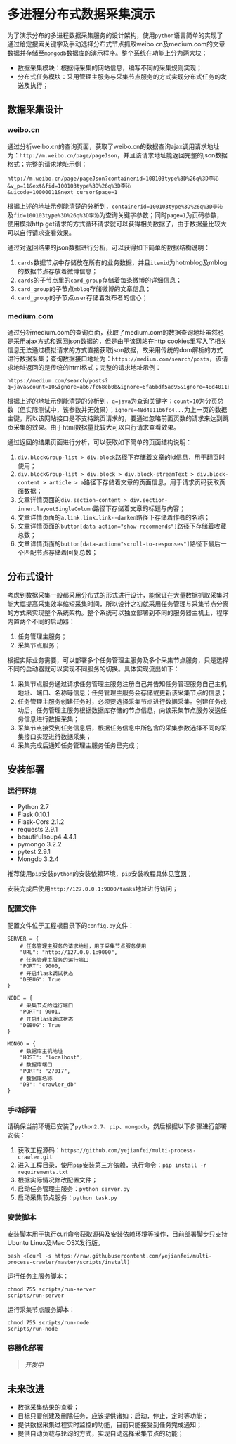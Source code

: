 # 多进程分布式数据采集演示

为了演示分布的多进程数据采集服务的设计架构，使用`python`语言简单的实现了通过给定搜索关键字及手动选择分布式节点抓取weibo.cn及medium.com的文章数据并存储至`mongodb`数据库的演示程序。整个系统在功能上分为两大块：

- 数据采集模块：根据待采集的网站信息，编写不同的采集规则实现；
- 分布式任务模块：采用管理主服务与采集节点服务的方式实现分布式任务的发送及执行；

## 数据采集设计

### weibo.cn

通过分析weibo.cn的查询页面，获取了weibo.cn的数据查询ajax调用请求地址为：`http://m.weibo.cn/page/pageJson`，并且该请求地址能返回完整的json数据格式；完整的请求地址示例：

	http://m.weibo.cn/page/pageJson?containerid=100103type%3D%26q%3D李沁&v_p=11&ext&fid=100103type%3D%26q%3D李沁&uicode=10000011&next_cursor&page=1
根据上述的地址示例能清楚的分析到，`containerid=100103type%3D%26q%3D李沁`及`fid=100103type%3D%26q%3D李沁`为查询关键字参数；同时`page=1`为页码参数，使用模拟http get请求的方式循环请求就可以获得相关数据了，由于数据量比较大可以自行请求查看效果。

通过对返回结果的json数据进行分析，可以获得如下简单的数据结构说明：

1. `cards`数据节点中存储放在所有的业务数据，并且`itemid`为hotmblog及mblog的数据节点存放着微博信息；
2. `cards`的子节点里的`card_group`存储着每条微博的详细信息；
3. `card_group`的子节点`mblog`存储微博的文章信息；
4. `card_group`的子节点`user`存储着发布者的信心；

### medium.com

通过分析medium.com的查询页面，获取了medium.com的数据查询地址虽然也是采用ajax方式和返回json数据的，但是由于该网站在http cookies里写入了相关信息无法通过模拟请求的方式直接获取json数据，故采用传统的dom解析的方式进行数据采集；查询数据接口地址为：`https://medium.com/search/posts`，该请求地址返回的是传统的html格式；完整的请求地址示例：

	https://medium.com/search/posts?q=java&count=10&ignore=ab67fc68eb0b&ignore=6fa6bdf5ad95&ignore=48d4011b6fc4&ignore=d14f0585d05e&ignore=db8163bc6798&ignore=78dbcc1fbcaa&ignore=448a00fa672d&ignore=457306e6bc1c&ignore=c00503d0913e&ignore=23cbe49186e8
	
根据上述的地址示例能清楚的分析到，`q=java`为查询关键字；`count=10`为分页总数（但实际测试中，该参数并无效果）；`ignore=48d4011b6fc4...`为上一页的数据主键，所以该网站接口是不支持跳页请求的，要通过忽略前面页数的请求来达到跳页采集的效果。由于html数据量比较大可以自行请求查看效果。

通过返回的结果页面进行分析，可以获取如下简单的页面结构说明：

1. `div.blockGroup-list > div.block`路径下存储着文章的id信息，用于翻页时使用；
2. `div.blockGroup-list > div.block > div.block-streamText > div.block-content > article > a`路径下存储着文章的页面信息，用于请求页码获取页面数据；
3. 文章详情页面的`div.section-content > div.section-inner.layoutSingleColumn`路径下存储着文章的标题与内容；
4. 文章详情页面的`a.link.link.link--darken`路径下存储着作者的名称；
5. 文章详情页面的`button[data-action="show-recommends"]`路径下存储着收藏总数；
6. 文章详情页面的`button[data-action="scroll-to-responses"]`路径下最后一个匹配节点存储着回复总数；

## 分布式设计

考虑到数据采集一般都采用分布式的形式进行设计，能保证在大量数据抓取采集时能大幅提高采集效率缩短采集时间，所以设计之初就采用任务管理与采集节点分离的方式来实现整个系统架构。整个系统可以独立部署到不同的服务器主机上，程序内置两个不同的启动器：

1. 任务管理主服务；
2. 采集节点服务；

根据实际业务需要，可以部署多个任务管理主服务及多个采集节点服务，只是选择不同的启动器就可以实现不同服务的切换。具体实现流出如下：

1. 采集节点服务通过请求任务管理主服务注册自己并告知任务管理服务自己主机地址、端口、名称等信息；任务管理主服务会存储或更新该采集节点的信息；
2. 任务管理主服务创建任务时，必须要选择采集节点进行数据采集。创建任务成功后，任务管理主服务根据数据库存储的节点信息，向该采集节点服务发送任务信息进行数据采集；
3. 采集节点接受到任务信息后，根据任务信息中所包含的采集参数选择不同的采集接口实现进行数据采集；
4. 采集完成后通知任务管理主服务任务已完成；

## 安装部署

### 运行环境

- Python 2.7
- Flask 0.10.1
- Flask-Cors 2.1.2
- requests 2.9.1
- beautifulsoup4 4.4.1
- pymongo 3.2.2
- pytest 2.9.1
- Mongdb 3.2.4

推荐使用`pip`安装`python`的安装依赖环境，`pip`安装教程具体见[官网](http://pip-cn.readthedocs.org/en/latest/installing.html)；

安装完成后使用`http://127.0.0.1:9000/tasks`地址进行访问；

### 配置文件

配置文件位于工程根目录下的`config.py`文件：

	SERVER = {
	    # 任务管理主服务的请求地址，用于采集节点服务使用
	    "URL": "http://127.0.0.1:9000",
	    # 任务管理主服务的运行端口
	    "PORT": 9000,
	    # 开启flask调试状态
	    "DEBUG": True
	}
	
	NODE = {
	    # 采集节点的运行端口
	    "PORT": 9001,
	    # 开启flask调试状态
	    "DEBUG": True
	}
	
	MONGO = {
	    # 数据库主机地址
	    "HOST": "localhost",
	    # 数据库端口
	    "PORT": "27017",
	    # 数据库名称
	    "DB": "crawler_db"
	}

### 手动部署

请确保当前环境已安装了`python2.7`、`pip`、`mongodb`，然后根据以下步骤进行部署安装：

1. 获取工程源码：`https://github.com/yejianfei/multi-process-crawler.git`
2. 进入工程目录，使用`pip`安装第三方依赖，执行命令：`pip install -r requirements.txt`
3. 根据实际情况修改配置文件；
4. 启动任务管理主服务：`python server.py`
5. 启动采集节点服务：`python task.py`

### 安装脚本

安装脚本用于执行curl命令获取源码及安装依赖环境等操作，目前部署脚步只支持Ubuntu Linux及Mac OSX发行版。
	
	bash <(curl -s https://raw.githubusercontent.com/yejianfei/multi-process-crawler/master/scripts/install)

运行任务主服务脚本：
	
	chmod 755 scripts/run-server
	scripts/run-server

运行采集节点服务脚本：
	
	chmod 755 scripts/run-node
	scripts/run-node

### 容器化部署

>***开发中***


## 未来改进

- 数据采集结果的查看；
- 目标只要创建及删除任务，应该提供诸如：启动，停止，定时等功能；
- 提供数据采集过程实时监控的功能，目前只能接受到任务完成通知；
- 提供自动负载与轮询的方式，实现自动选择采集节点的功能；



